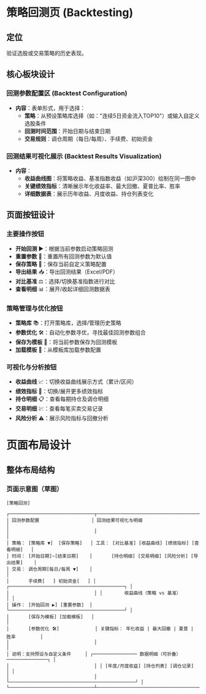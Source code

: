 # 策略回测页 (Backtesting)

## 定位
验证选股或交易策略的历史表现。

## 核心板块设计

### 回测参数配置区 (Backtest Configuration)
- **内容**：表单形式，用于选择：
  - **策略**：从预设策略库选择（如："连续5日资金流入TOP10"）或输入自定义选股条件
  - **回测时间范围**：开始日期与结束日期
  - **交易规则**：调仓周期（每日/每周）、手续费、初始资金

### 回测结果可视化展示 (Backtest Results Visualization)
- **内容**：
  - **收益曲线图**：将策略收益、基准指数收益（如沪深300）绘制在同一图中
  - **关键绩效指标**：清晰展示年化收益率、最大回撤、夏普比率、胜率
  - **详细数据表**：展示历年收益、月度收益、持仓列表变化


## 页面按钮设计
### 主要操作按钮
- **开始回测** ▶️：根据当前参数启动策略回测
- **重置参数** 🔄：重置所有回测参数为默认值
- **保存策略** 💾：保存当前自定义策略配置
- **导出结果** 📥：导出回测结果（Excel/PDF）
- **对比基准** ⚖️：选择/切换基准指数进行对比
- **查看明细** 📊：展开/收起详细回测数据表

### 策略管理与优化按钮
- **策略库** 📚：打开策略库，选择/管理历史策略
- **参数优化** 🛠️：自动化参数寻优，寻找最佳回测参数组合
- **保存为模板** 📝：将当前参数保存为回测模板
- **加载模板** 📂：从模板库加载参数配置

### 可视化与分析按钮
- **收益曲线** 📈：切换收益曲线展示方式（累计/区间）
- **绩效指标** 🏅：切换/展开更多绩效指标
- **持仓明细** 📋：查看每期持仓及调仓明细
- **交易明细** 💹：查看每笔买卖交易记录
- **风险分析** ⚠️：展示风险指标与回撤分析


# 页面布局设计

## 整体布局结构

### 页面示意图（草图）
```
[策略回测]

┌───────────────────────────────┬──────────────────────────────────────────────┐
│ 回测参数配置                   │ 回测结果可视化与明细                           │
│                               │                                              │
│ 策略： [策略库 ▼]  [保存策略]   │ 工具： [对比基准] [收益曲线] [绩效指标] [查看明细]   │
│ 时间： [开始日期]~[结束日期]    │       [持仓明细] [交易明细] [风险分析] [导出结果]    │
│ 交易： 调仓周期[每日/每周 ▼]    │                                              │
│       手续费[   ] 初始资金[   ] │ ┌──────────────────────────────────────────┐ │
│                               │ │        收益曲线（策略 vs 基准）            │ │
│ 操作： [开始回测 ▶️] [重置参数]  │ └──────────────────────────────────────────┘ │
│       [保存为模板] [加载模板]   │                                              │
│       [参数优化 🛠️]             │ 关键指标： 年化收益 | 最大回撤 | 夏普 | 胜率         │
│                               │                                              │
│ 说明：支持预设与自定义条件     │ ┌──────────────── 数据明细（可折叠） ───────────────┐ │
│                               │ │ [年度/月度收益] [持仓列表] [调仓记录]            │ │
│                               │ └──────────────────────────────────────────────┘ │
└───────────────────────────────┴──────────────────────────────────────────────┘
```